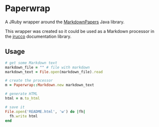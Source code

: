 Paperwrap
=========

A JRuby wrapper around the [MarkdownPapers](https://github.com/lruiz/MarkdownPapers) Java library.

This wrapper was created so it could be used as a Markdown processor in the [jrucco](https://github.com/mindscratch/jrucco) documentation library.

Usage
-----

````ruby
# get some Markdown text
markdown_file = "" # file with markdown
markdown_text = File.open(markdown_file).read

# create the processor
m = Paperwrap::Markdown.new markdown_text

# generate HTML
html = m.to_html

# save it
File.open('README.html', 'w') do |fh|
  fh.write html
end
````